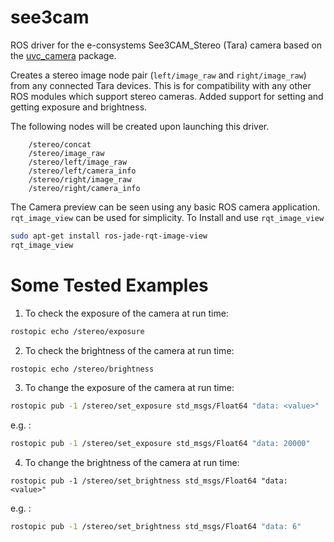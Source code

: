 see3cam
=======

ROS driver for the e-consystems See3CAM_Stereo (Tara) camera based on the 
[uvc_camera](https://github.com/ktossell/camera_umd/tree/master/uvc_camera) package.

Creates a stereo image node pair (`left/image_raw` and `right/image_raw`) from any connected Tara devices. This is for compatibility with any other ROS modules which support stereo cameras.
Added support for setting and getting exposure and brightness.

The following nodes will be created upon launching this driver.
```
	/stereo/concat
	/stereo/image_raw
	/stereo/left/image_raw
	/stereo/left/camera_info
	/stereo/right/image_raw
	/stereo/right/camera_info
```

The Camera preview can be seen using any basic ROS camera application. `rqt_image_view` can be used for simplicity.
To Install and use `rqt_image_view` 
```bash
sudo apt-get install ros-jade-rqt-image-view
rqt_image_view
```

Some Tested Examples
====================

1. To check the exposure of the camera at run time:

```bash
rostopic echo /stereo/exposure
```
	
2. To check the brightness of the camera at run time:

```bash
rostopic echo /stereo/brightness
```
	
3. To change the exposure of the camera at run time:

```bash
rostopic pub -1 /stereo/set_exposure std_msgs/Float64 "data: <value>"
```

e.g. :

```bash
rostopic pub -1 /stereo/set_exposure std_msgs/Float64 "data: 20000"
```

4. To change the brightness of the camera at run time:

```
rostopic pub -1 /stereo/set_brightness std_msgs/Float64 "data: <value>"
```

e.g. :

```bash
rostopic pub -1 /stereo/set_brightness std_msgs/Float64 "data: 6"
```

